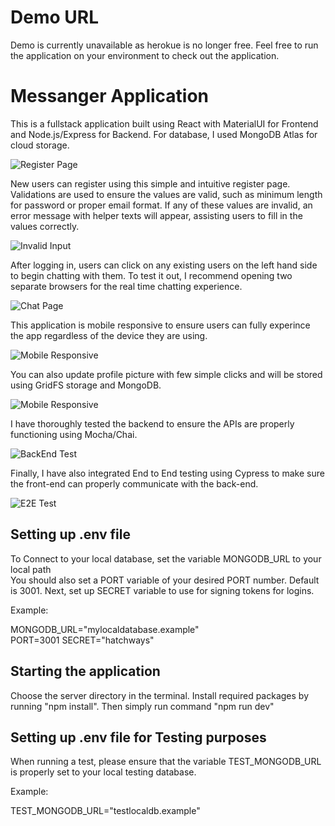 # Demo URL

Demo is currently unavailable as herokue is no longer free. Feel free to run the application on your environment to check out the application.

# Messanger Application

This is a fullstack application built using React with MaterialUI for Frontend and Node.js/Express for Backend. 
For database, I used MongoDB Atlas for cloud storage. 

![Register Page](https://github.com/Tony-Kim09/messenger-app/blob/dev/imgs/MessengerRegisterPage.PNG)

New users can register using this simple and intuitive register page. Validations are used to ensure the values are valid, such as minimum length for password or proper email format. If any of these values are invalid, an error message with helper texts will appear, assisting users to fill in the values correctly. 

![Invalid Input](https://github.com/Tony-Kim09/messenger-app/blob/dev/imgs/InvalidInput.PNG)

After logging in, users can click on any existing users on the left hand side to begin chatting with them. To test it out, I recommend opening two separate browsers for the real time chatting experience. 

![Chat Page](https://github.com/Tony-Kim09/messenger-app/blob/dev/imgs/ChatPage.PNG)

This application is mobile responsive to ensure users can fully experince the app regardless of the device they are using. 

![Mobile Responsive](https://github.com/Tony-Kim09/messenger-app/blob/dev/imgs/MobileResponsive.PNG)

You can also update profile picture with few simple clicks and will be stored using GridFS storage and MongoDB.

![Mobile Responsive](https://github.com/Tony-Kim09/messenger-app/blob/dev/imgs/updateProfilePic.PNG)

I have thoroughly tested the backend to ensure the APIs are properly functioning using Mocha/Chai.

![BackEnd Test](https://github.com/Tony-Kim09/messenger-app/blob/dev/imgs/backendUnitTest.PNG)

Finally, I have also integrated End to End testing using Cypress to make sure the front-end can properly communicate with the back-end.

![E2E Test](https://github.com/Tony-Kim09/messenger-app/blob/dev/imgs/messengerCypress.PNG)

## Setting up .env file

To Connect to your local database, set the variable MONGODB_URL to your local path  
You should also set a PORT variable of your desired PORT number. Default is 3001.
Next, set up SECRET variable to use for signing tokens for logins.

Example:

MONGODB_URL="mylocaldatabase.example"  
PORT=3001
SECRET="hatchways"

## Starting the application

Choose the server directory in the terminal. 
Install required packages by running "npm install".
Then simply run command "npm run dev"

## Setting up .env file for Testing purposes

When running a test, please ensure that the variable TEST_MONGODB_URL is properly set to your local testing database.

Example:

TEST_MONGODB_URL="testlocaldb.example"
